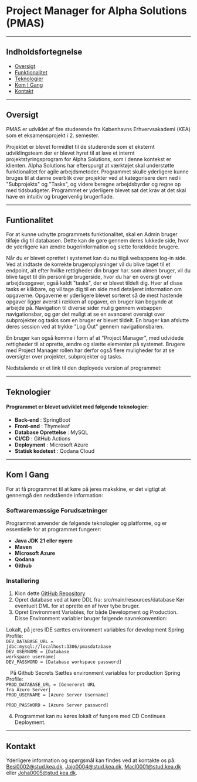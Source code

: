 # Project Manager for Alpha Solutions (PMAS)

---

## Indholdsfortegnelse
- [Oversigt](#oversigt)
- [Funktionalitet](#funtionalitet)
- [Teknologier](#teknologier)
- [Kom I Gang](#kom-i-gang)
- [Kontakt](#kontakt)

---

## Oversigt
PMAS er udviklet af fire studerende fra Københavns Erhvervsakademi (KEA) som et eksamensprojekt i 2. semester.

Projektet er blevet formidlet til de studerende som et eksternt udviklingsteam der er blevet hyret til at lave et internt 
projektstyringsprogram for Alpha Solutions, som i denne kontekst er klienten.
Alpha Solutions har efterspurgt at værktøjet skal understøtte funktionalitet for agile arbejdsmetoder. 
Programmet skulle yderligere kunne bruges til at danne overblik over projekter ved at kategorisere dem ned i "Subprojekts" og "Tasks", og videre 
beregne arbejdsbyrder og regne op med tidsbudgeter.
Programmet er yderligere blevet sat det krav at det skal have en intuitiv og brugervenlig brugerflade.

---

## Funtionalitet
For at kunne udnytte programmets funktionalitet, skal en Admin bruger tilføje dig til databasen. 
Dette kan de gøre gennem deres lukkede side, hvor de yderligere kan ændre bugerinformation og slette forældede brugere.

Når du er blevet oprettet i systemet kan du nu tilgå webappens log-in side.
Ved at indtaste de korrekte brugeroplysninger vil du blive taget til et endpoint, alt efter hvilke rettigheder din bruger har.
som almen bruger, vil du blive taget til din personlige brugerside, hvor du har en oversigt over arbejdsopgaver, også kaldt "tasks", der er blevet tildelt dig.
Hver af disse tasks er klikbare, og vil tage dig til en side med detaljeret information om opgaverne.
Opgaverne er yderligere blevet sorteret så de mest hastende opgaver ligger øverst i rækken af opgaver, en bruger kan begynde at arbejde på.
Navigation til diverse sider mulig gennem webappen navigationsbar, og gør det muligt at se en avanceret oversigt over subprojekter og tasks som en bruger er blevet tildelt.
En bruger kan afslutte deres session ved at trykke "Log Out" gennem navigationsbaren.

En bruger kan også komme i form af at "Project Manager", med udvidede rettigheder til at oprette, ændre og slætte elementer på systemet.
Brugere med Project Manager rollen har derfor også flere muligheder for at se oversigter over projekter, subprojekter og tasks.

Nedstsående er et link til den deployede version af programmet:

---

## Teknologier
#### Programmet er blevet udviklet med følgende teknologier:
* **Back-end** : SpringBoot
* **Front-end** : Thymeleaf
* **Database Oprettelse** : MySQL
* **CI/CD** : GitHub Actions
* **Deployment** : Microsoft Azure
* **Statisk kodetest** : Qodana Cloud

---

## Kom I Gang
For at få programmet til at køre på jeres makskine, er det vigtigt at gennemgå den nedstående information:

### Softwaremæssige Forudsætninger
Programmet anvender de følgende teknologier og platforme, og er essentielle for at programmet fungerer:

* **Java JDK 21 eller nyere**
* **Maven**
* **Microsoft Azure** 
* **Qodana**
* **Github**



### Installering 
1. Klon dette [GitHub Repository](https://github.com/BenjaminSierotaKEA/PMAS)
2. Opret database ved at køre DDL fra: src/main/resources/database 
Kør eventuelt DML for at oprette en af hver tybe bruger.
3. Opret Environment Variables, for både Development og Production. Disse Environment variabler bruger følgende navnekonvention:

Lokalt, på jeres IDE sættes environment variables for development Spring Profile:
<code>
<br>DEV_DATABASE_URL = jdbc:mysql://localhost:3306/pmasdatabase 
<br>DEV_USERNAME = [Database workspace username]
<br>DEV_PASSWORD = [Database workspace password]
</br>
</code>
På Github Secrets Sættes environment variables for production Spring Profile:
<code>
   <br>PROD_DATABASE_URL = [Genereret URL fra Azure Server]
   <br>PROD_USERNAME = [Azure Server Username]
   <br>PROD_PASSWORD = [Azure Server password]
</code>

4. Programmet kan nu køres lokalt of fungere med CD Continues Deployment.

---

## Kontakt

Yderligere information og spørgsmål kan findes ved at kontakte os på:
[Besi0002@stud.kea.dk](mailto:Besi0002@stud.kea.dk),
[Jajo0004@stud.kea.dk](mailto:Jajo0004@stud.kea.dk),
[Macl0001@stud.kea.dk](mailto:Macl0001@stud.kea.dk) eller
[Joha0005@stud.kea.dk](mailto:Jajo0004@stud.kea.dk).


